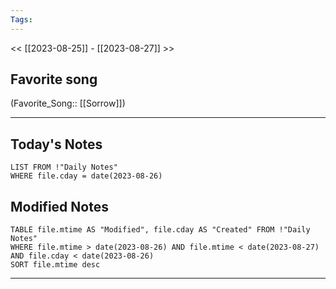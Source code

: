 ```yaml
---
Tags:
---
```

<< [[2023-08-25]] - [[2023-08-27]] >>
## Favorite song
(Favorite_Song:: [[Sorrow]])

___
## Today's Notes
```dataview
LIST FROM !"Daily Notes"
WHERE file.cday = date(2023-08-26)
```
## Modified Notes
```dataview
TABLE file.mtime AS "Modified", file.cday AS "Created" FROM !"Daily Notes" 
WHERE file.mtime > date(2023-08-26) AND file.mtime < date(2023-08-27) AND file.cday < date(2023-08-26)
SORT file.mtime desc
```
___
